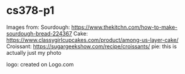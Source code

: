 # cs378-p1

Images from: 
Sourdough: https://www.thekitchn.com/how-to-make-sourdough-bread-224367
Cake: https://www.classygirlcupcakes.com/product/among-us-layer-cake/
Croissant: https://sugargeekshow.com/recipe/croissants/
pie: this is actually just my photo

logo: created on Logo.com
